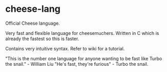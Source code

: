 # cheese-lang
Official Cheese language.

Very fast and flexible language for cheesemuchers.
Written in C which is already the fastest so this is faster.

Contains very intuitive syntax.
Refer to wiki for a tutorial.

"This is the number one language for anyone wanting to be fast like Turbo the snail." - William Liu
"He's fast, they're furious" - Turbo the snail.
